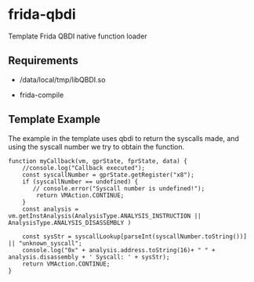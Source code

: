 # frida-qbdi
Template Frida QBDI native function loader

## Requirements

* /data/local/tmp/libQBDI.so

* frida-compile


## Template Example

The example in the template uses qbdi to return the syscalls made, and using the syscall number we try to obtain the function.


    function myCallback(vm, gprState, fprState, data) {
        //console.log("Callback executed");
        const syscallNumber = gprState.getRegister("x8");
        if (syscallNumber == undefined) {
           // console.error("Syscall number is undefined!");
            return VMAction.CONTINUE;
        }
        const analysis = vm.getInstAnalysis(AnalysisType.ANALYSIS_INSTRUCTION || AnalysisType.ANALYSIS_DISASSEMBLY )
        
        const sysStr = syscallLookup[parseInt(syscallNumber.toString())] || "unknown_syscall";
        console.log("0x" + analysis.address.toString(16)+ " " + analysis.disassembly + ' Syscall: ' + sysStr);
        return VMAction.CONTINUE;
    }

